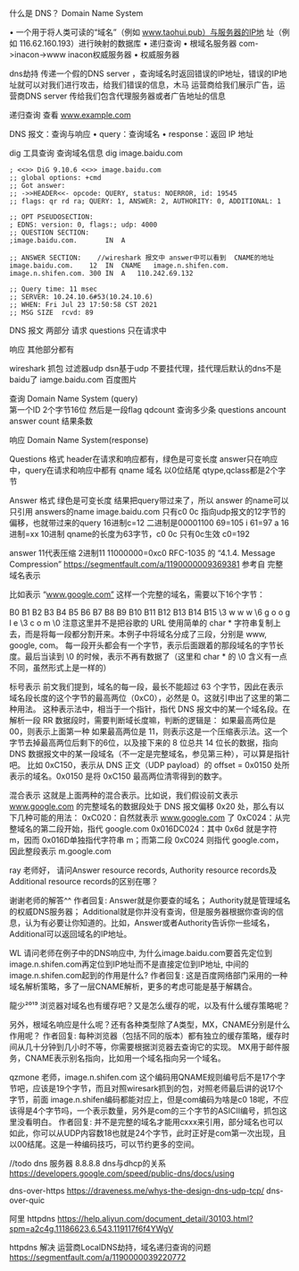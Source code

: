 什么是 DNS？    Domain Name System

• 一个用于将人类可读的“域名”（例如 www.taohui.pub）与服务器的IP地 址（例如 116.62.160.193）进行映射的数据库
• 递归查询
   • 根域名服务器    com->inacon->www  inacon权威服务器
   • 权威服务器
   
 dns劫持  传递一个假的DNS server ，查询域名时返回错误的IP地址，错误的IP地址就可以对我们进行攻击，给我们错误的信息，木马
   运营商给我们展示广告，运营商DNS server 传给我们包含代理服务器或者广告地址的信息
   
   
递归查询
  查看 www.example.com
  
  
DNS 报文：查询与响应
• query：查询域名
• response：返回 IP 地址  


dig 工具查询   查询域名信息
dig image.baidu.com
```
; <<>> DiG 9.10.6 <<>> image.baidu.com
;; global options: +cmd
;; Got answer:
;; ->>HEADER<<- opcode: QUERY, status: NOERROR, id: 19545
;; flags: qr rd ra; QUERY: 1, ANSWER: 2, AUTHORITY: 0, ADDITIONAL: 1

;; OPT PSEUDOSECTION:
; EDNS: version: 0, flags:; udp: 4000
;; QUESTION SECTION:
;image.baidu.com.		IN	A

;; ANSWER SECTION:    //wireshark 报文中 answer中可以看到  CNAME的地址
image.baidu.com.	12	IN	CNAME	image.n.shifen.com.
image.n.shifen.com.	300	IN	A	110.242.69.132

;; Query time: 11 msec
;; SERVER: 10.24.10.6#53(10.24.10.6)
;; WHEN: Fri Jul 23 17:50:58 CST 2021
;; MSG SIZE  rcvd: 89
```    


DNS 报文
两部分 请求  questions 只在请求中     

 响应 其他部分都有
 
 wireshark 抓包 过滤器udp    dsn基于udp   不要挂代理，挂代理后默认的dns不是baidu了
  iamge.baidu.com   百度图片
  
  查询 Domain Name System (query)  
   第一个ID 2个字节16位    然后是一段flag
   qdcount 查询多少条       questions
   ancount   answer count  结果条数
   
  响应 Domain Name System(response)
  
  

Questions 格式         header在请求和响应都有，绿色是可变长度    answer只在响应中，query在请求和响应中都有
  qname  域名   以0位结尾 
  qtype,qclass都是2个字节

Answer 格式   绿色是可变长度
  结果把query带过来了，所以 answer 的name可以只引用
  answers的name image.baidu.com 只有c0 0c 指向udp报文的12字节的偏移，也就带过来的query  16进制c=12 二进制是00001100
  69=105 i  61=97 a   16进制=xx 10进制
  qname的长度为63字节，c0 0c 只有0c生效  c0=192
  

 answer 11代表压缩   2进制11  11000000=0xc0
 RFC-1035 的 “4.1.4. Message Compression”
 https://segmentfault.com/a/1190000009369381 参考自
 完整域名表示

比如表示 “www.google.com” 这样一个完整的域名，需要以下16个字节：

B0	B1	B2	B3	B4	B5	B6	B7	B8	B9	B10	B11	B12	B13	B14	B15
\3	w	w	w	\6	g	o	o	g	l	e	\3	c	o	m	\0
注意这里并不是把谷歌的 URL 使用简单的 char * 字符串复制上去，而是将每一段都分割开来。本例子中将域名分成了三段，分别是 www, google, com。
每一段开头都会有一个字节，表示后面跟着的那段域名的字节长度。最后当读到 \0 的时候，表示不再有数据了（这里和 char * 的 \0 含义有一点不同，虽然形式上是一样的）

标号表示
前文我们提到，域名的每一段，最长不能超过 63 个字节，因此在表示域名段长度的这个字节的最高两位（0xC0），必然是 0。这就引申出了这里的第二种用法。
这种表示法中，相当于一个指针，指代 DNS 报文中的某一个域名段。在解析一段 RR 数据段时，需要判断域长度嘛，判断的逻辑是：
如果最高两位是 00，则表示上面第一种
如果最高两位是 11，则表示这是一个压缩表示法。这一个字节去掉最高两位后剩下的6位，以及接下来的 8 位总共 14 位长的数据，指向 DNS 数据报文中的某一段域名（不一定是完整域名，参见第三种），可以算是指针吧。
比如 0xC150，表示从 DNS 正文（UDP payload）的 offset = 0x0150 处所表示的域名。0x0150 是将 0xC150 最高两位清零得到的数字。


混合表示
这就是上面两种的混合表示。比如说，我们假设前文表示 www.google.com 的完整域名的数据段处于 DNS 报文偏移 0x20 处，那么有以下几种可能的用法：
0xC020：自然就表示 www.google.com 了
0xC024：从完整域名的第二段开始，指代 google.com
0x016DC024：其中 0x6d 就是字符 m，因而 0x016D单独指代字符串 m；而第二段 0xC024 则指代 google.com，因此整段表示 m.google.com
 
 
 
 
ray
老师好，
请问Answer resource records, Authority resource records及Additional resource records的区别在哪？

谢谢老师的解答^^
作者回复: Answer就是你要查的域名；
Authority就是管理域名的权威DNS服务器；
Additional就是你并没有查询，但是服务器根据你查询的信息，认为有必要让你知道的。比如，Answer或者Authority告诉你一些域名，Additional可以返回域名的IP地址。


 WL
 请问老师在例子中的DNS响应中, 为什么image.baidu.com要首先定位到image.n.shifen.com再定位到IP地址而不是直接定位到IP地址, 中间的image.n.shifen.com起到的作用是什么?
 作者回复: 这是百度网络部门采用的一种域名解析策略，多了一层CNAME解析，更多的考虑可能是基于解耦合。
 
 
 龍少²⁰¹⁹
 浏览器对域名也有缓存吧？又是怎么缓存的呢，以及有什么缓存策略呢？
 
 另外，根域名响应是什么呢？还有各种类型除了A类型，MX，CNAME分别是什么作用呢？
 作者回复: 每种浏览器（包括不同的版本）都有独立的缓存策略，缓存时间从几十分钟到几小时不等，你需要根据浏览器去查询它的实现。
 MX用于邮件服务，CNAME表示别名指向，比如用一个域名指向另一个域名。
 
 
 qzmone
 老师，image.n.shifen.com 这个编码用QNAME规则编号后不是17个字节吧，应该是19个字节，而且对照wiresark抓到的包，对照老师最后讲的说17个字节，前面 image.n.shifen编码都能对应上，但是com编码为啥是c0 18呢，不应该得是4个字节吗，一个表示数量，另外是com的三个字节的ASICII编号，抓包这里没看明白。
 作者回复: 并不是完整的域名才能用cxxx来引用，部分域名也可以如此，你可以从UDP内容数18也就是24个字节，此时正好是com第一次出现，且以00结尾。这是一种编码技巧，可以节约更多的空间。
 



//todo
dns 服务器  8.8.8.8        dns与dhcp的关系 
https://developers.google.com/speed/public-dns/docs/using

dns-over-https
https://draveness.me/whys-the-design-dns-udp-tcp/
dns-over-quic

阿里 httpdns
https://help.aliyun.com/document_detail/30103.html?spm=a2c4g.11186623.6.543.119117f6f4YWgV

httpdns
解决 运营商LocalDNS劫持，域名递归查询的问题
https://segmentfault.com/a/1190000039220772
